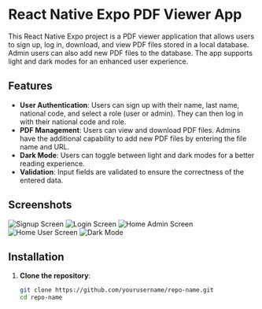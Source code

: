 # React Native Expo PDF Viewer App

This React Native Expo project is a PDF viewer application that allows users to sign up, log in, download, and view PDF files stored in a local database. Admin users can also add new PDF files to the database. The app supports light and dark modes for an enhanced user experience.

## Features

- **User Authentication**: Users can sign up with their name, last name, national code, and select a role (user or admin). They can then log in with their national code and role.
- **PDF Management**: Users can view and download PDF files. Admins have the additional capability to add new PDF files by entering the file name and URL.
- **Dark Mode**: Users can toggle between light and dark modes for a better reading experience.
- **Validation**: Input fields are validated to ensure the correctness of the entered data.

## Screenshots

![Signup Screen](screenshots/signup_screen.jpg)
![Login Screen](screenshots/login_screen.jpg)
![Home Admin Screen](screenshots/home_admin_screen.jpg)
![Home User Screen](screenshots/home_user_screen.jpg)
![Dark Mode](screenshots/darkmode_screen.jpg)

## Installation

1. **Clone the repository**:
   ```sh
   git clone https://github.com/yourusername/repo-name.git
   cd repo-name
